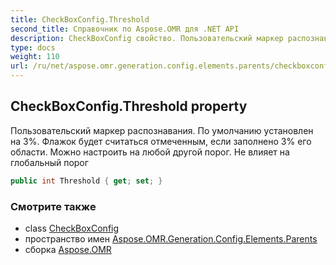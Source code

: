 ```yaml
---
title: CheckBoxConfig.Threshold
second_title: Справочник по Aspose.OMR для .NET API
description: CheckBoxConfig свойство. Пользовательский маркер распознавания. По умолчанию установлен на 3. Флажок будет считаться отмеченным если заполнено 3 его области. Можно настроить на любой другой порог. Не влияет на глобальный порог
type: docs
weight: 110
url: /ru/net/aspose.omr.generation.config.elements.parents/checkboxconfig/threshold/
---
```

## CheckBoxConfig.Threshold property

Пользовательский маркер распознавания. По умолчанию установлен на 3%. Флажок будет считаться отмеченным, если заполнено 3% его области. Можно настроить на любой другой порог. Не влияет на глобальный порог

```csharp
public int Threshold { get; set; }
```

### Смотрите также

* class [CheckBoxConfig](../)
* пространство имен [Aspose.OMR.Generation.Config.Elements.Parents](../../checkboxconfig/)
* сборка [Aspose.OMR](../../../)


